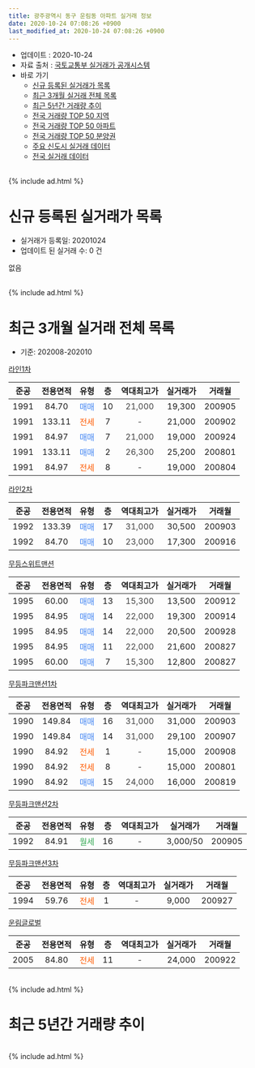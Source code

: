 ```yaml
---
title: 광주광역시 동구 운림동 아파트 실거래 정보
date: 2020-10-24 07:08:26 +0900
last_modified_at: 2020-10-24 07:08:26 +0900
---
```


* 업데이트 : 2020-10-24
* 자료 출처 : [국토교통부 실거래가 공개시스템](http://rt.molit.go.kr)
* 바로 가기
    * [신규 등록된 실거래가 목록](#신규-등록된-실거래가-목록)
    * [최근 3개월 실거래 전체 목록](#최근-3개월-실거래-전체-목록)
    * [최근 5년간 거래량 추이](#최근-5년간-거래량-추이)
    * [전국 거래량 TOP 50 지역](https://inasie.github.io/apt-trade-info/최근-3개월-전국에서-가장-거래가-많이-발생한-지역)
    * [전국 거래량 TOP 50 아파트](https://inasie.github.io/apt-trade-info/최근-3개월-전국에서-가장-거래가-많이-발생한-아파트)
    * [전국 거래량 TOP 50 분양권](https://inasie.github.io/apt-trade-info/최근-3개월-전국에서-가장-거래가-많이-발생한-분양권)
    * [주요 신도시 실거래 데이터](https://inasie.github.io/apt-trade-info/주요-신도시)
    * [전국 실거래 데이터](https://inasie.github.io/apt-trade-info/전국)
<br>
{% include ad.html %}
<br>

# 신규 등록된 실거래가 목록
* 실거래가 등록일: 20201024
* 업데이트 된 실거래 수: 0 건

없음

<br>
{% include ad.html %}
<br>

# 최근 3개월 실거래 전체 목록
* 기준: 202008-202010


[라인1차](https://search.naver.com/search.naver?query=%EA%B4%91%EC%A3%BC%EA%B4%91%EC%97%AD%EC%8B%9C+%EB%8F%99%EA%B5%AC+%EC%9A%B4%EB%A6%BC%EB%8F%99+%EB%9D%BC%EC%9D%B81%EC%B0%A8)

|준공|전용면적|유형|층|역대최고가|실거래가|거래월|
|:---:|:---:|:---:|:---:|:---:|:---:|:---:|
|1991|84.70|<span style="color:#4285f3">매매</span>|10|<span style="color:#444444">21,000</span>|19,300|200905|
|1991|133.11|<span style="color:#ff5a00">전세</span>|7|<span style="color:#444444">-</span>|21,000|200902|
|1991|84.97|<span style="color:#4285f3">매매</span>|7|<span style="color:#444444">21,000</span>|19,000|200924|
|1991|133.11|<span style="color:#4285f3">매매</span>|2|<span style="color:#444444">26,300</span>|25,200|200801|
|1991|84.97|<span style="color:#ff5a00">전세</span>|8|<span style="color:#444444">-</span>|19,000|200804|

[라인2차](https://search.naver.com/search.naver?query=%EA%B4%91%EC%A3%BC%EA%B4%91%EC%97%AD%EC%8B%9C+%EB%8F%99%EA%B5%AC+%EC%9A%B4%EB%A6%BC%EB%8F%99+%EB%9D%BC%EC%9D%B82%EC%B0%A8)

|준공|전용면적|유형|층|역대최고가|실거래가|거래월|
|:---:|:---:|:---:|:---:|:---:|:---:|:---:|
|1992|133.39|<span style="color:#4285f3">매매</span>|17|<span style="color:#444444">31,000</span>|30,500|200903|
|1992|84.70|<span style="color:#4285f3">매매</span>|10|<span style="color:#444444">23,000</span>|17,300|200916|

[무등스위트맨션](https://search.naver.com/search.naver?query=%EA%B4%91%EC%A3%BC%EA%B4%91%EC%97%AD%EC%8B%9C+%EB%8F%99%EA%B5%AC+%EC%9A%B4%EB%A6%BC%EB%8F%99+%EB%AC%B4%EB%93%B1%EC%8A%A4%EC%9C%84%ED%8A%B8%EB%A7%A8%EC%85%98)

|준공|전용면적|유형|층|역대최고가|실거래가|거래월|
|:---:|:---:|:---:|:---:|:---:|:---:|:---:|
|1995|60.00|<span style="color:#4285f3">매매</span>|13|<span style="color:#444444">15,300</span>|13,500|200912|
|1995|84.95|<span style="color:#4285f3">매매</span>|14|<span style="color:#444444">22,000</span>|19,300|200914|
|1995|84.95|<span style="color:#4285f3">매매</span>|14|<span style="color:#444444">22,000</span>|20,500|200928|
|1995|84.95|<span style="color:#4285f3">매매</span>|11|<span style="color:#444444">22,000</span>|21,600|200827|
|1995|60.00|<span style="color:#4285f3">매매</span>|7|<span style="color:#444444">15,300</span>|12,800|200827|

[무등파크맨션1차](https://search.naver.com/search.naver?query=%EA%B4%91%EC%A3%BC%EA%B4%91%EC%97%AD%EC%8B%9C+%EB%8F%99%EA%B5%AC+%EC%9A%B4%EB%A6%BC%EB%8F%99+%EB%AC%B4%EB%93%B1%ED%8C%8C%ED%81%AC%EB%A7%A8%EC%85%981%EC%B0%A8)

|준공|전용면적|유형|층|역대최고가|실거래가|거래월|
|:---:|:---:|:---:|:---:|:---:|:---:|:---:|
|1990|149.84|<span style="color:#4285f3">매매</span>|16|<span style="color:#444444">31,000</span>|31,000|200903|
|1990|149.84|<span style="color:#4285f3">매매</span>|14|<span style="color:#444444">31,000</span>|29,100|200907|
|1990|84.92|<span style="color:#ff5a00">전세</span>|1|<span style="color:#444444">-</span>|15,000|200908|
|1990|84.92|<span style="color:#ff5a00">전세</span>|8|<span style="color:#444444">-</span>|15,000|200801|
|1990|84.92|<span style="color:#4285f3">매매</span>|15|<span style="color:#444444">24,000</span>|16,000|200819|

[무등파크맨션2차](https://search.naver.com/search.naver?query=%EA%B4%91%EC%A3%BC%EA%B4%91%EC%97%AD%EC%8B%9C+%EB%8F%99%EA%B5%AC+%EC%9A%B4%EB%A6%BC%EB%8F%99+%EB%AC%B4%EB%93%B1%ED%8C%8C%ED%81%AC%EB%A7%A8%EC%85%982%EC%B0%A8)

|준공|전용면적|유형|층|역대최고가|실거래가|거래월|
|:---:|:---:|:---:|:---:|:---:|:---:|:---:|
|1992|84.91|<span style="color:#34a853">월세</span>|16|<span style="color:#444444">-</span>|3,000/50|200905|

[무등파크맨션3차](https://search.naver.com/search.naver?query=%EA%B4%91%EC%A3%BC%EA%B4%91%EC%97%AD%EC%8B%9C+%EB%8F%99%EA%B5%AC+%EC%9A%B4%EB%A6%BC%EB%8F%99+%EB%AC%B4%EB%93%B1%ED%8C%8C%ED%81%AC%EB%A7%A8%EC%85%983%EC%B0%A8)

|준공|전용면적|유형|층|역대최고가|실거래가|거래월|
|:---:|:---:|:---:|:---:|:---:|:---:|:---:|
|1994|59.76|<span style="color:#ff5a00">전세</span>|1|<span style="color:#444444">-</span>|9,000|200927|

[운림글로벌](https://search.naver.com/search.naver?query=%EA%B4%91%EC%A3%BC%EA%B4%91%EC%97%AD%EC%8B%9C+%EB%8F%99%EA%B5%AC+%EC%9A%B4%EB%A6%BC%EB%8F%99+%EC%9A%B4%EB%A6%BC%EA%B8%80%EB%A1%9C%EB%B2%8C)

|준공|전용면적|유형|층|역대최고가|실거래가|거래월|
|:---:|:---:|:---:|:---:|:---:|:---:|:---:|
|2005|84.80|<span style="color:#ff5a00">전세</span>|11|<span style="color:#444444">-</span>|24,000|200922|


<br>
{% include ad.html %}
<br>

# 최근 5년간 거래량 추이


<div style="width:100%;">
    <canvas id="deal_progress" height="200"></canvas>
</div>

<script>
new Chart(document.getElementById("deal_progress"), {
    type: 'line',
    data: {
        labels: ['201510','201511','201512','201601','201602','201603','201604','201605','201606','201607','201608','201609','201610','201611','201612','201701','201702','201703','201704','201705','201706','201707','201708','201709','201710','201711','201712','201801','201802','201803','201804','201805','201806','201807','201808','201809','201810','201811','201812','201901','201902','201903','201904','201905','201906','201907','201908','201909','201910','201911','201912','202001','202002','202003','202004','202005','202006','202007','202008','202009','202010'],
        datasets: [{
            label: '매매',
            pointRadius: 1,
            data: [6, 14, 0, 2, 5, 6, 7, 8, 4, 5, 4, 2, 7, 5, 5, 4, 10, 4, 3, 5, 4, 9, 12, 10, 6, 9, 5, 5, 5, 8, 8, 3, 2, 7, 13, 12, 9, 3, 0, 2, 5, 4, 5, 4, 10, 5, 3, 6, 6, 10, 6, 7, 9, 3, 6, 6, 8, 5, 4, 9, 0],
            borderColor: "rgba(255, 201, 14, 1)",
            backgroundColor: "rgba(255, 201, 14, 0.5)",
            fill: false,
            lineTension: 0
        },{
            label: '전월세',
            pointRadius: 1,
            data: [2, 2, 4, 2, 1, 3, 1, 1, 0, 3, 0, 1, 1, 0, 3, 1, 2, 0, 2, 3, 3, 1, 0, 3, 2, 1, 0, 1, 2, 2, 3, 3, 2, 0, 0, 1, 3, 1, 1, 1, 2, 1, 2, 1, 1, 4, 4, 3, 1, 1, 1, 1, 4, 3, 0, 3, 3, 0, 2, 5, 0],
            borderColor: "rgba(0, 141, 185, 1)",
            backgroundColor: "rgba(0, 141, 185, 0.5)",
            fill: false,
            lineTension: 0
        }
        ]
    },
    options: {
        responsive: true,
        title: {
            display: false
        },
        tooltips: {
            mode: 'index',
            intersect: false
        },
        hover: {
            mode: 'nearest',
            intersect: true
        },
        scales: {
            xAxes: [{
                display: true,
                scaleLabel: {
                    display: true,
                    labelString: '년/월'
                }
            }],
            yAxes: [{
                display: true,
                ticks: {
                    suggestedMin: 0,
                },
                scaleLabel: {
                    display: true,
                    labelString: '실거래 수'
                }
            }]
        }
    }
});

</script>


<br>
{% include ad.html %}
<br>

